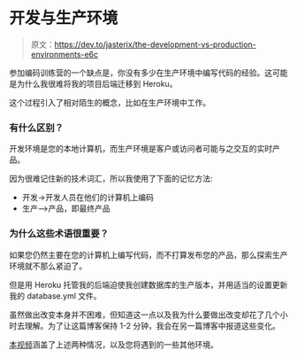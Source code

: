 # 开发与生产环境

> 原文：<https://dev.to/jasterix/the-development-vs-production-environments-e6c>

参加编码训练营的一个缺点是，你没有多少在生产环境中编写代码的经验。这可能是为什么我很难将我的项目后端迁移到 Heroku。

这个过程引入了相对陌生的概念，比如在生产环境中工作。

### 有什么区别？

开发环境是您的本地计算机，而生产环境是客户或访问者可能与之交互的实时产品。

因为很难记住新的技术词汇，所以我使用了下面的记忆方法:

*   开发->开发人员在他们的计算机上编码
*   生产–>产品，即最终产品

### 为什么这些术语很重要？

如果您仍然主要在您的计算机上编写代码，而不打算发布您的产品，那么探索生产环境就不那么紧迫了。

但是用 Heroku 托管我的后端迫使我创建数据库的生产版本，并用适当的设置更新我的 database.yml 文件。

虽然做出改变本身并不困难，但知道这一点以及我为什么要做出改变却花了几个小时去理解。为了让这篇博客保持 1-2 分钟，我会在另一篇博客中报道这些变化。

[本视频](https://youtu.be/pdNmlvJL7qw?t=108)涵盖了上述两种情况，以及您将遇到的一些其他环境。